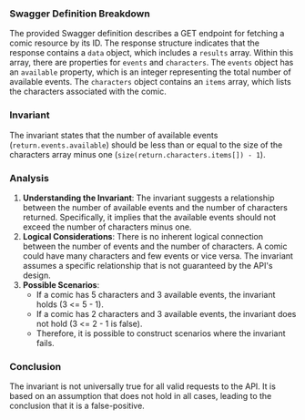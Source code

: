 ### Swagger Definition Breakdown
The provided Swagger definition describes a GET endpoint for fetching a comic resource by its ID. The response structure indicates that the response contains a `data` object, which includes a `results` array. Within this array, there are properties for `events` and `characters`. The `events` object has an `available` property, which is an integer representing the total number of available events. The `characters` object contains an `items` array, which lists the characters associated with the comic.

### Invariant
The invariant states that the number of available events (`return.events.available`) should be less than or equal to the size of the characters array minus one (`size(return.characters.items[]) - 1`). 

### Analysis
1. **Understanding the Invariant**: The invariant suggests a relationship between the number of available events and the number of characters returned. Specifically, it implies that the available events should not exceed the number of characters minus one.
2. **Logical Considerations**: There is no inherent logical connection between the number of events and the number of characters. A comic could have many characters and few events or vice versa. The invariant assumes a specific relationship that is not guaranteed by the API's design.
3. **Possible Scenarios**: 
   - If a comic has 5 characters and 3 available events, the invariant holds (3 <= 5 - 1).
   - If a comic has 2 characters and 3 available events, the invariant does not hold (3 <= 2 - 1 is false).
   - Therefore, it is possible to construct scenarios where the invariant fails.

### Conclusion
The invariant is not universally true for all valid requests to the API. It is based on an assumption that does not hold in all cases, leading to the conclusion that it is a false-positive.
